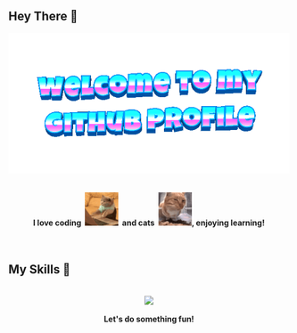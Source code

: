 ## Hey There 👋

<div align="center">
	<img src="welcome-header.gif" alt="welcome to my github profile">
	<br>
	<br>
</div>

<p align="center">
  <b>I love coding&nbsp;&nbsp;<img src="cat-typing.gif" alt="Cat Typing" width="60" height="60">&nbsp;&nbsp;and cats&nbsp;&nbsp;<img src="fresh-bro.gif" alt="Fresh Bro" width="60" height="60">, enjoying learning!</b>
  <br>
  <br>
  <br>
</p>

## My Skills 👾

<p align="center">
  <br>
  <a href="https://skillicons.dev">
    <img src="https://skillicons.dev/icons?i=js,html,css,python,rust,go,vue,vite,pytorch,docker,kubernetes,terraform,postgres,redis,sqlite" />
  </a>
</p>

<p align="center">
<b>Let's do something fun!</b>
</p>
